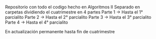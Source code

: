 Repositorio con todo el codigo hecho en Algoritmos II
Separado en carpetas dividiendo el cuatrimestre en 4 partes
Parte 1 -> Hasta el 1° parcialito
Parte 2 -> Hasta el 2° parcialito
Parte 3 -> Hasta el 3° parcialito
Parte 4 -> Hasta el 4° parcialito

En actualización permanente hasta fin de cuatrimestre
